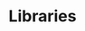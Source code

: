 ---
widget: pages
headless: true
weight: 20

title: Libraries
subtitle:

content:
  count: 0
  filters:
    author: ''
    category: ''
    exclude_featured: false
    publication_type: ''
    tag: ''
  offset: 0
  order: desc
  page_type: software_libs
design:
  view: 2
  columns: '1'
---